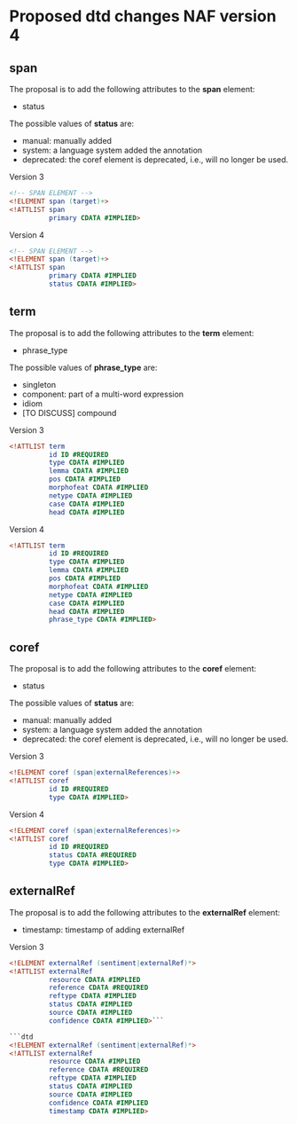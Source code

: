 # Proposed dtd changes NAF version 4

## span

The proposal is to add the following attributes to the **span** element:
* status 

The possible values of **status** are:
* manual: manually added
* system: a language system added the annotation
* deprecated: the coref element is deprecated, i.e., will no longer be used.

Version 3
```dtd
<!-- SPAN ELEMENT -->
<!ELEMENT span (target)+>
<!ATTLIST span
          primary CDATA #IMPLIED>
```

Version 4
```dtd
<!-- SPAN ELEMENT -->
<!ELEMENT span (target)+>
<!ATTLIST span
          primary CDATA #IMPLIED
		  status CDATA #IMPLIED>
```


## term

The proposal is to add the following attributes to the **term** element:
* phrase_type 

The possible values of **phrase_type** are:
* singleton
* component: part of a multi-word expression
* idiom
* [TO DISCUSS] compound

Version 3

```dtd
<!ATTLIST term
          id ID #REQUIRED
          type CDATA #IMPLIED
          lemma CDATA #IMPLIED
          pos CDATA #IMPLIED
          morphofeat CDATA #IMPLIED
          netype CDATA #IMPLIED
          case CDATA #IMPLIED
          head CDATA #IMPLIED
```

Version 4

```dtd
<!ATTLIST term
          id ID #REQUIRED
          type CDATA #IMPLIED
          lemma CDATA #IMPLIED
          pos CDATA #IMPLIED
          morphofeat CDATA #IMPLIED
          netype CDATA #IMPLIED
          case CDATA #IMPLIED
          head CDATA #IMPLIED
          phrase_type CDATA #IMPLIED>
```

## coref 

The proposal is to add the following attributes to the **coref** element:
* status

The possible values of **status** are:
* manual: manually added
* system: a language system added the annotation
* deprecated: the coref element is deprecated, i.e., will no longer be used.

Version 3
```dtd 
<!ELEMENT coref (span|externalReferences)+>
<!ATTLIST coref
          id ID #REQUIRED
          type CDATA #IMPLIED>
```

Version 4
```dtd
<!ELEMENT coref (span|externalReferences)+>
<!ATTLIST coref
          id ID #REQUIRED
          status CDATA #REQUIRED
          type CDATA #IMPLIED>
```


## externalRef

The proposal is to add the following attributes to the **externalRef** element:
* timestamp: timestamp of adding externalRef

Version 3
```dtd
<!ELEMENT externalRef (sentiment|externalRef)*>
<!ATTLIST externalRef
          resource CDATA #IMPLIED
          reference CDATA #REQUIRED
          reftype CDATA #IMPLIED
          status CDATA #IMPLIED
          source CDATA #IMPLIED
          confidence CDATA #IMPLIED>```

```dtd
<!ELEMENT externalRef (sentiment|externalRef)*>
<!ATTLIST externalRef
          resource CDATA #IMPLIED
          reference CDATA #REQUIRED
          reftype CDATA #IMPLIED
          status CDATA #IMPLIED
          source CDATA #IMPLIED
          confidence CDATA #IMPLIED
		  timestamp CDATA #IMPLIED>